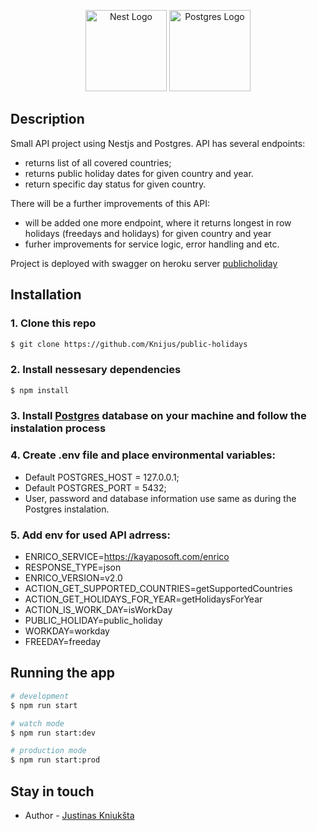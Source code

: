 <p align="center">
  <a href="http://nestjs.com/" target="blank"><img src="https://seeklogo.com/images/N/nestjs-logo-09342F76C0-seeklogo.com.png" width="130" height="130" alt="Nest Logo" /></a>
  <a href="http://postgresql.org/" target="blank"><img src="https://wiki.postgresql.org/images/a/a4/PostgreSQL_logo.3colors.svg" width="130" height="130" alt="Postgres Logo" /></a>
</p>


## **Description**

Small API project using Nestjs and Postgres. API has several endpoints:
 - returns list of all covered countries;
 - returns public holiday dates for given country and year.
 - return specific day status for given country.


 There will be a further improvements of this API:
  - will be added one more endpoint, where it returns longest in row holidays (freedays and holidays) for given country and year
  - furher improvements for service logic, error handling and etc.

  Project is deployed with swagger on heroku server [publicholiday](https://publicholiday.herokuapp.com/api)

  ## 

## **Installation**
### **1. Clone this repo**
```bash
$ git clone https://github.com/Knijus/public-holidays
```
### **2. Install nessesary dependencies**
```bash
$ npm install
```
### **3. Install [Postgres](https://www.postgresql.org/download/) database on your machine and follow the instalation process**

### **4. Create .env file and place environmental variables:**
 - Default POSTGRES_HOST = 127.0.0.1;
 - Default POSTGRES_PORT = 5432;
 - User, password and database information use same as during the Postgres instalation.

### **5. Add env for used API adrress:**

 - ENRICO_SERVICE=https://kayaposoft.com/enrico
 - RESPONSE_TYPE=json
 - ENRICO_VERSION=v2.0
 - ACTION_GET_SUPPORTED_COUNTRIES=getSupportedCountries
 - ACTION_GET_HOLIDAYS_FOR_YEAR=getHolidaysForYear
 - ACTION_IS_WORK_DAY=isWorkDay
 - PUBLIC_HOLIDAY=public_holiday
 - WORKDAY=workday 
 - FREEDAY=freeday 

## **Running the app**

```bash
# development
$ npm run start

# watch mode
$ npm run start:dev

# production mode
$ npm run start:prod
```

## **Stay in touch**

- Author - [Justinas Kniukšta](https://github.com/Knijus)


